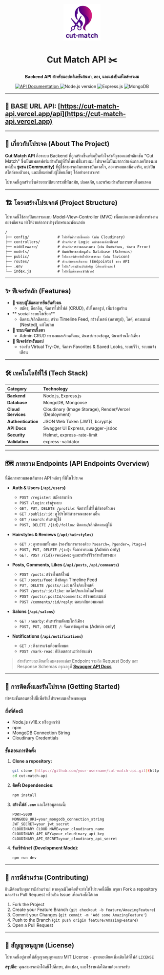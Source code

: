 <div align="center">
  <img src="public/images/cut_match_01.png" alt="Cut Match Logo" width="120" />
  <h1>Cut Match API ✂️</h1>
  <p>
    <strong>Backend API สำหรับแอปพลิเคชันค้นหา, ลอง, และแบ่งปันสไตล์ทรงผม</strong>
  </p>
  <p>
    <a href="https://cut-match-api.vercel.app/api-docs">
      <img src="https://img.shields.io/badge/API_Docs-Swagger-brightgreen.svg?style=for-the-badge" alt="API Documentation">
    </a>
    <img src="https://img.shields.io/badge/Node.js-22.x-339933?style=for-the-badge&logo=nodedotjs" alt="Node.js version">
    <img src="https://img.shields.io/badge/Express.js-4.x-000000?style=for-the-badge&logo=express" alt="Express.js">
    <img src="https://img.shields.io/badge/MongoDB-blue?style=for-the-badge&logo=mongodb" alt="MongoDB">
  </p>
</div>

---

## 📡 **BASE URL API:** **[https://cut-match-api.vercel.app/api](https://cut-match-api.vercel.app)**

---

## 📖 เกี่ยวกับโปรเจค (About The Project)

**Cut Match API** คือระบบ Backend ที่ถูกสร้างขึ้นเพื่อเป็นหัวใจสำคัญของแอปพลิเคชัน "Cut Match" ซึ่งเป็นแพลตฟอร์มสำหรับผู้ที่รักในแฟชั่นทรงผม โปรเจคนี้เป็นมากกว่าแค่แกลเลอรีทรงผม แต่เป็น **ชุมชน (Community)** ที่ผู้ใช้สามารถค้นหาแรงบันดาลใจ, ลองทรงผมเสมือนจริง, แบ่งปันสไตล์ของตัวเอง, และเชื่อมต่อกับผู้ใช้คนอื่นๆ ได้อย่างครบวงจร

โปรเจคนี้ถูกสร้างขึ้นด้วยสถาปัตยกรรมที่ทันสมัย, ปลอดภัย, และพร้อมสำหรับการขยายในอนาคต

---

## 🏗️ โครงสร้างโปรเจกต์ (Project Structure)

โปรเจคนี้ใช้สถาปัตยกรรมแบบ Model-View-Controller (MVC) เพื่อแบ่งแยกหน้าที่การทำงานอย่างชัดเจน ทำให้ง่ายต่อการบำรุงรักษาและพัฒนาต่อ

```
/
├── config/             # ไฟล์ตั้งค่าการเชื่อมต่อ (เช่น Cloudinary)
├── controllers/        # ส่วนจัดการ Logic หลักของแต่ละฟีเจอร์
├── middleware/         # ส่วนจัดการคำขอกลางทาง (เช่น ยืนยันตัวตน, จัดการ Error)
├── models/             # พิมพ์เขียวของข้อมูลใน Database (Schemas)
├── public/             # โฟลเดอร์สำหรับไฟล์สาธารณะ (เช่น favicon)
├── routes/             # ส่วนกำหนดเส้นทาง (Endpoints) ของ API
├── .env                # ไฟล์เก็บค่าตัวแปรสำคัญ (ต้องสร้างเอง)
└── index.js            # ไฟล์เริ่มต้นของเซิร์ฟเวอร์
```

---

## ✨ ฟีเจอร์หลัก (Features)

- **🧍 ระบบผู้ใช้และการยืนยันตัวตน**
  - สมัคร, ล็อกอิน, จัดการโปรไฟล์ (CRUD), อัปโหลดรูป, เพิ่มข้อมูลร้าน
- ** social ระบบโซเชียล**
  - ติดตาม/เลิกติดตาม, สร้าง Timeline Feed, สร้างโพสต์ (หลายรูป), ไลค์, คอมเมนต์ (Nested), แก้ไข/ลบ
- **💇 ระบบจัดการเนื้อหา**
  - Admin CRUD ทรงผมและร้านตัดผม, ค้นหา/กรองข้อมูล, ค้นหาร้านใกล้เคียง
- **📸 ฟีเจอร์สำหรับแอป**
  - รองรับ Virtual Try-On, จัดการ Favorites & Saved Looks, ระบบรีวิว, ระบบแจ้งเตือน

---

## 🛠️ เทคโนโลยีที่ใช้ (Tech Stack)

| Category | Technology |
| :--- | :--- |
| **Backend** | Node.js, Express.js |
| **Database** | MongoDB, Mongoose |
| **Cloud Services** | Cloudinary (Image Storage), Render/Vercel (Deployment) |
| **Authentication** | JSON Web Token (JWT), bcrypt.js |
| **API Docs** | Swagger UI Express, swagger-jsdoc |
| **Security** | Helmet, express-rate-limit |
| **Validation** | express-validator |

---

## 🗺️ ภาพรวม Endpoints (API Endpoints Overview)

นี่คือภาพรวมของเส้นทาง API หลักๆ ที่มีในโปรเจค

- **Auth & Users (`/api/users`)**
  - `POST /register`: สมัครสมาชิก
  - `POST /login`: เข้าสู่ระบบ
  - `GET, PUT, DELETE /profile`: จัดการโปรไฟล์ของตัวเอง
  - `GET /public/:id`: ดูโปรไฟล์สาธารณะของคนอื่น
  - `GET /search`: ค้นหาผู้ใช้
  - `POST, DELETE /{id}/follow`: ติดตาม/เลิกติดตามผู้ใช้

- **Hairstyles & Reviews (`/api/hairstyles`)**
  - `GET /`: ดูทรงผมทั้งหมด (รองรับการกรองด้วย `?search=`, `?gender=`, `?tags=`)
  - `POST, PUT, DELETE /{id}`: จัดการทรงผม (Admin only)
  - `GET, POST /{id}/reviews`: ดูและสร้างรีวิวสำหรับทรงผม

- **Posts, Comments, Likes (`/api/posts`, `/api/comments`)**
  - `POST /posts`: สร้างโพสต์ใหม่
  - `GET /posts/feed`: ดึงข้อมูล Timeline Feed
  - `PUT, DELETE /posts/:id`: แก้ไข/ลบโพสต์
  - `POST /posts/:id/like`: กดไลค์/ยกเลิกไลค์โพสต์
  - `POST /posts/:postId/comments`: สร้างคอมเมนต์
  - `POST /comments/:id/reply`: ตอบกลับคอมเมนต์

- **Salons (`/api/salons`)**
  - `GET /nearby`: ค้นหาร้านตัดผมใกล้เคียง
  - `POST, PUT, DELETE /`: จัดการข้อมูลร้าน (Admin only)

- **Notifications (`/api/notifications`)**
  - `GET /`: ดึงการแจ้งเตือนทั้งหมด
  - `POST /mark-read`: อัปเดตสถานะว่าอ่านแล้ว

> สำหรับรายละเอียดทั้งหมดของแต่ละ Endpoint รวมถึง Request Body และ Response Schemas กรุณาดูที่ **[Swagger API Docs](https://cut-match-api.vercel.app/api-docs)**

---

## 🚀 การติดตั้งและรันโปรเจค (Getting Started)
ทำตามขั้นตอนต่อไปนี้เพื่อรันโปรเจคบนเครื่องของคุณ

### สิ่งที่ต้องมี
- Node.js (v18.x หรือสูงกว่า)
- npm
- MongoDB Connection String
- Cloudinary Credentials

### ขั้นตอนการติดตั้ง
1.  **Clone a repository:**
    ```bash
    git clone [https://github.com/your-username/cut-match-api.git](https://github.com/your-username/cut-match-api.git)
    cd cut-match-api
    ```

2.  **ติดตั้ง Dependencies:**
    ```bash
    npm install
    ```

3.  **สร้างไฟล์ `.env`** และใส่ข้อมูลตามนี้:
    ```env
    PORT=5000
    MONGODB_URI=your_mongodb_connection_string
    JWT_SECRET=your_jwt_secret
    CLOUDINARY_CLOUD_NAME=your_cloudinary_name
    CLOUDINARY_API_KEY=your_cloudinary_api_key
    CLOUDINARY_API_SECRET=your_cloudinary_api_secret
    ```

4.  **รันเซิร์ฟเวอร์ (Development Mode):**
    ```bash
    npm run dev
    ```
---

## 🤝 การมีส่วนร่วม (Contributing)

ยินดีต้อนรับทุกการมีส่วนร่วม! หากคุณมีไอเดียที่จะทำให้โปรเจคนี้ดีขึ้น กรุณา Fork a repository และสร้าง Pull Request หรือเปิด Issue เพื่อแจ้งบั๊กได้เลย

1.  Fork the Project
2.  Create your Feature Branch (`git checkout -b feature/AmazingFeature`)
3.  Commit your Changes (`git commit -m 'Add some AmazingFeature'`)
4.  Push to the Branch (`git push origin feature/AmazingFeature`)
5.  Open a Pull Request

---

## 📜 สัญญาอนุญาต (License)

โปรเจคนี้อยู่ภายใต้สัญญาอนุญาตแบบ MIT License - ดูรายละเอียดเพิ่มเติมได้ที่ไฟล์ `LICENSE`

**สรุปคือ:** คุณสามารถนำโค้ดนี้ไปศึกษา, ดัดแปลง, และใช้งานต่อได้ตามต้องการครับ